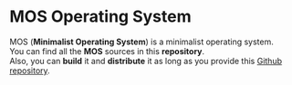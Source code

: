 # MOS Operating System
MOS (**Minimalist Operating System**) is a minimalist operating system.</br>
You can find all the **MOS** sources in this **repository**.</br>
Also, you can **build** it and **distribute** it as long as you provide this [Github repository](https://github.com/leosncz/OperatingSystem).</br>


